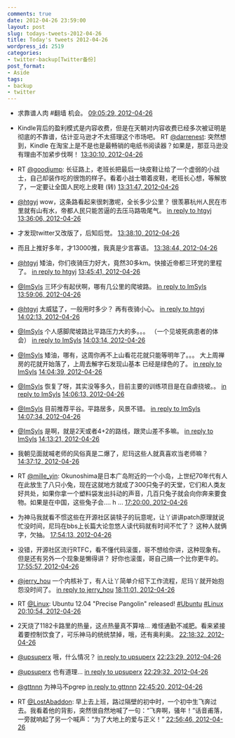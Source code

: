 ```yaml
---
comments: true
date: 2012-04-26 23:59:00
layout: post
slug: todays-tweets-2012-04-26
title: Today's tweets 2012-04-26
wordpress_id: 2519
categories:
- twitter-backup[Twitter备份]
post_format:
- Aside
tags:
- backup
- twitter
---
```





  * 求靠谱人肉 #翻墙 机会。 [09:05:29, 2012-04-26](http://twitter.com/gfrog/statuses/195317642268131328)





  * Kindle背后的盈利模式是内容收费，但是在天朝对内容收费已经多次被证明是彻底的不靠谱，估计亚马逊才不太搭理这个市场吧。 RT [@darrenest](http://twitter.com/darrenest): 突然想到，Kindle 在淘宝上是不是也是最畅销的电纸书阅读器？如果是，那亚马逊没有理由不加紧步伐啊！ [13:30:10, 2012-04-26](http://twitter.com/gfrog/statuses/195384252592963584)





  * RT [@goodjump](http://twitter.com/goodjump): 长征路上，老班长把最后一块皮鞋让给了一个虚弱的小战士，自己却装作吃的很饱的样子。看着小战士嚼着皮鞋，老班长心想，等解放了，一定要让全国人民吃上皮鞋 (转) [13:31:47, 2012-04-26](http://twitter.com/gfrog/statuses/195384658245074944)





  * [@htgyj](http://twitter.com/htgyj) wow，这条路看起来很刺激呢，全长多少公里？ 很羡慕杭州人民在市里就有山有水，帝都人民只能苦逼的去压马路吸尾气。 [in reply to htgyj](http://twitter.com/htgyj/statuses/195374796865937408) [13:36:06, 2012-04-26](http://twitter.com/gfrog/statuses/195385747560345601)





  * 才发现twitter又改版了，后知后觉。 [13:38:10, 2012-04-26](http://twitter.com/gfrog/statuses/195386264474750976)





  * 而且上推好多年，才13000推，我真是少言寡语。 [13:38:44, 2012-04-26](http://twitter.com/gfrog/statuses/195386406443552769)





  * [@htgyj](http://twitter.com/htgyj) 矮油，你们夜骑压力好大，竟然30多km。快接近帝都三环党的里程了。 [in reply to htgyj](http://twitter.com/htgyj/statuses/195386657921445888) [13:45:41, 2012-04-26](http://twitter.com/gfrog/statuses/195388155984224256)





  * [@ImSyls](http://twitter.com/ImSyls) 三环少有起伏啊，哪有几公里的爬坡路。 [in reply to ImSyls](http://twitter.com/ImSyls/statuses/195389155168096256) [13:59:06, 2012-04-26](http://twitter.com/gfrog/statuses/195391534152167424)





  * [@htgyj](http://twitter.com/htgyj) 太威猛了，一般用时多少？ 再有夜骑小心。 [in reply to htgyj](http://twitter.com/htgyj/statuses/195390503825571840) [14:02:13, 2012-04-26](http://twitter.com/gfrog/statuses/195392316398247937)





  * [@ImSyls](http://twitter.com/ImSyls) 个人感脚爬坡路比平路压力大的多。。。 （一个见坡死病患者的体会） [in reply to ImSyls](http://twitter.com/ImSyls/statuses/195391674309017600) [14:03:14, 2012-04-26](http://twitter.com/gfrog/statuses/195392574482153472)





  * [@ImSyls](http://twitter.com/ImSyls) 矮油，哪有，这周你再不上山看花花就只能等明年了。。。 大上周禅房的花就开始落了，上周去解字石发现山基本 已经是绿色的了。 [in reply to ImSyls](http://twitter.com/ImSyls/statuses/195389966426185728) [14:04:39, 2012-04-26](http://twitter.com/gfrog/statuses/195392931291602944)





  * [@ImSyls](http://twitter.com/ImSyls) 恢复了呀，其实没等多久，目前主要的训练项目是在自虐挠坡。。 [in reply to ImSyls](http://twitter.com/ImSyls/statuses/195392697366884352) [14:06:13, 2012-04-26](http://twitter.com/gfrog/statuses/195393323299643392)





  * [@ImSyls](http://twitter.com/ImSyls) 目前推荐平谷。平路居多，风景不错。 [in reply to ImSyls](http://twitter.com/ImSyls/statuses/195393449174892544) [14:07:34, 2012-04-26](http://twitter.com/gfrog/statuses/195393663721938944)





  * [@ImSyls](http://twitter.com/ImSyls) 是啊，就是2天或者4+2的路线，跟灵山差不多嘛。 [in reply to ImSyls](http://twitter.com/ImSyls/statuses/195394975557623808) [14:13:21, 2012-04-26](http://twitter.com/gfrog/statuses/195395121569730560)





  * 我朝见面就喊老师的风俗真是二爆了，尼玛这些人就真喜欢当老师嘛？ [14:37:12, 2012-04-26](http://twitter.com/gfrog/statuses/195401122649874432)





  * RT [@mille_yin](http://twitter.com/mille_yin): Okunoshima是日本广岛附近的一个小岛，上世纪70年代有人在此放生了八只小兔，现在这就地方就成了300只兔子的天堂，它们和人类友好共处，如果你拿一个塑料袋发出抖动的声音，几百只兔子就会向你奔来要食物。如果是在中国，这些兔子会.... h ... [17:20:00, 2012-04-26](http://twitter.com/gfrog/statuses/195442092644909056)





  * 为神马我就看不惯这些在开源社区装犊子的玩意呢，让丫讲讲patch原理就说忙没时间，尼玛在bbs上长篇大论忽悠人读代码就有时间不忙了？ 这种人就俩字，欠抽。 [17:54:13, 2012-04-26](http://twitter.com/gfrog/statuses/195450702447919104)





  * 没错，开源社区流行RTFC，看不懂代码滚蛋，哥不想给你讲，这种现象有。但是还有另外一个现象是懒得讲？ 好你也滚蛋，哥自己搞一个比你更牛的。 [17:55:57, 2012-04-26](http://twitter.com/gfrog/statuses/195451137422401537)





  * [@jerry_hou](http://twitter.com/jerry_hou) 一个内核补丁，有人让丫简单介绍下工作流程，尼玛丫就开始抱怨没时间了。 [in reply to jerry_hou](http://twitter.com/jerry_hou/statuses/195454096021532672) [18:11:01, 2012-04-26](http://twitter.com/gfrog/statuses/195454930352488448)





  * RT [@Linux](http://twitter.com/Linux): Ubuntu 12.04 "Precise Pangolin" released! [#Ubuntu](http://search.twitter.com/search?q=%23Ubuntu) [#Linux](http://search.twitter.com/search?q=%23Linux) [20:10:54, 2012-04-26](http://twitter.com/gfrog/statuses/195485098303422465)





  * 2天烧了1182卡路里的热量，这点热量真不算啥… 难怪通勤不减肥。看来紧接着要控制饮食了，可乐神马的统统禁掉，哦，还有奥利奥。 [22:18:32, 2012-04-26](http://twitter.com/gfrog/statuses/195517221072678913)





  * [@upsuperx](http://twitter.com/upsuperx) 哦，什么情况？ [in reply to upsuperx](http://twitter.com/upsuperx/statuses/195499936601747456) [22:23:29, 2012-04-26](http://twitter.com/gfrog/statuses/195518465694638082)





  * [@upsuperx](http://twitter.com/upsuperx) 也有道理… [in reply to upsuperx](http://twitter.com/upsuperx/statuses/195519467156021248) [22:29:32, 2012-04-26](http://twitter.com/gfrog/statuses/195519987304247296)





  * [@gttnnn](http://twitter.com/gttnnn) 为神马不pgrep [in reply to gttnnn](http://twitter.com/gttnnn/statuses/195523362590691328) [22:45:20, 2012-04-26](http://twitter.com/gfrog/statuses/195523966339792898)





  * RT [@LostAbaddon](http://twitter.com/LostAbaddon): 早上去上班，路过隔壁的初中时，一个初中生飞奔过去。我看着他的背影，突然很自然地喊了一句：“飞奔啊，骚年！”话音甫落，一旁就响起了另一个喊声：“为了大地上的爱与正义！” [22:56:46, 2012-04-26](http://twitter.com/gfrog/statuses/195526843581988864)




